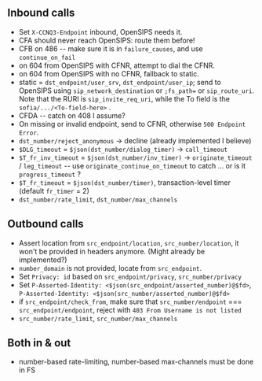 Inbound calls
-------------

- Set `X-CCNQ3-Endpoint` inbound, OpenSIPS needs it.
- CFA should never reach OpenSIPS: route them before!
- CFB on 486 -- make sure it is in `failure_causes`, and use `continue_on_fail`
- on 604 from OpenSIPS with CFNR, attempt to dial the CFNR.
- on 604 from OpenSIPS with no CFNR, fallback to static.
- static = `dst_endpoint/user_srv`, `dst_endpoint/user_ip`; send to OpenSIPS using `sip_network_destination` or `;fs_path=` or `sip_route_uri`. Note that the RURI is `sip_invite_req_uri`, while the To field is the `sofia/.../<To-field-here>` .
- CFDA -- catch on 408 I assume?
- On missing or invalid endpoint, send to CFNR, otherwise `500 Endpoint Error`.
- `dst_number/reject_anonymous` -> decline (already implemented I believe)
- `$DLG_timeout` = `$json(dst_number/dialog_timer)` -> `call_timeout`
- `$T_fr_inv_timeout` = `$json(dst_number/inv_timer)` -> `originate_timeout` / `leg_timeout` -- use `originate_continue_on_timeout` to catch ... or is it `progress_timeout` ?
- `$T_fr_timeout` = `$json(dst_number/timer)`, transaction-level timer (default `fr_timer` = 2)
- `dst_number/rate_limit`, `dst_number/max_channels`

Outbound calls
--------------

- Assert location from `src_endpoint/location`, `src_number/location`, it won't be provided in headers anymore. (Might already be implemented?)
- `number_domain` is not provided, locate from `src_endpoint`.
- Set `Privacy: id` based on `src_endpoint/privacy`, `src_number/privacy`
- Set `P-Asserted-Identity: <$json(src_endpoint/asserted_number)@$fd>`, `P-Asserted-Identity: <$json(src_number/asserted_number)@$fd>`
- if `src_endpoint/check_from`, make sure that `src_number/endpoint` === `src_endpoint/endpoint`, reject with `403 From Username is not listed`
- `src_number/rate_limit`, `src_number/max_channels`

Both in & out
-------------

- number-based rate-limiting, number-based max-channels must be done in FS
